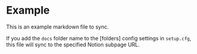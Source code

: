 Example
==

This is an example markdown file to sync.

If you add the `docs` folder name to the [folders] config settings in `setup.cfg`, this file will sync to the specified Notion subpage URL.
